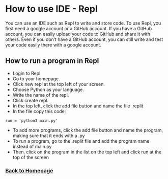 # How to use IDE - Repl

You can use an IDE such as Repl to write and store code. To use Repl, you first need a google account or a GitHub account. If you have a GitHub account, you can easily upload your code to GitHub and share it with others. Even if you don’t have a GitHub account, you can still write and test your code easily there with a google account. 

## How to run a program in Repl

* Login to Repl
* Go to your homepage. 
* Click new repl at the top left of your screen. 
* Choose Python as your language. 
* Write the name of the repl. 
* Click create repl. 
* In the top left, click the add file button and name the file .replit
* In the file copy this code:
```
run = 'python3 main.py'
```
* To add more programs, click the add file button and name the program, making sure that it ends with a .py
* To run a program, go to the .replit file and add the program name instead of main.py
* Then, click on the program in the list on the top left and click run at the top of the screen

### [Back to Homepage](README.md)
